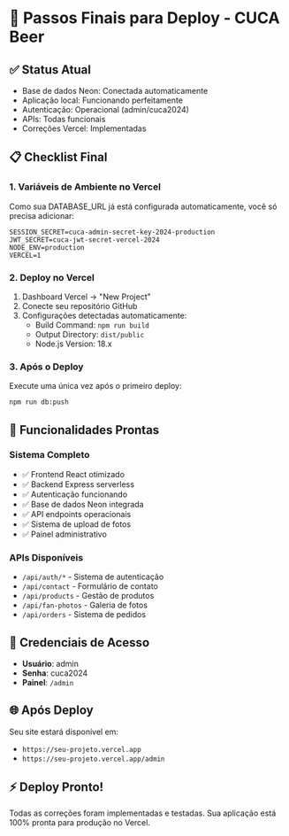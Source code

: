 # 🚀 Passos Finais para Deploy - CUCA Beer

## ✅ Status Atual
- Base de dados Neon: Conectada automaticamente
- Aplicação local: Funcionando perfeitamente
- Autenticação: Operacional (admin/cuca2024)
- APIs: Todas funcionais
- Correções Vercel: Implementadas

## 📋 Checklist Final

### 1. Variáveis de Ambiente no Vercel
Como sua DATABASE_URL já está configurada automaticamente, você só precisa adicionar:

```env
SESSION_SECRET=cuca-admin-secret-key-2024-production
JWT_SECRET=cuca-jwt-secret-vercel-2024
NODE_ENV=production
VERCEL=1
```

### 2. Deploy no Vercel
1. Dashboard Vercel → "New Project"
2. Conecte seu repositório GitHub
3. Configurações detectadas automaticamente:
   - Build Command: `npm run build`
   - Output Directory: `dist/public`
   - Node.js Version: 18.x

### 3. Após o Deploy
Execute uma única vez após o primeiro deploy:
```bash
npm run db:push
```

## 🔧 Funcionalidades Prontas

### Sistema Completo
- ✅ Frontend React otimizado
- ✅ Backend Express serverless
- ✅ Autenticação funcionando
- ✅ Base de dados Neon integrada
- ✅ API endpoints operacionais
- ✅ Sistema de upload de fotos
- ✅ Painel administrativo

### APIs Disponíveis
- `/api/auth/*` - Sistema de autenticação
- `/api/contact` - Formulário de contato
- `/api/products` - Gestão de produtos
- `/api/fan-photos` - Galeria de fotos
- `/api/orders` - Sistema de pedidos

## 🎯 Credenciais de Acesso
- **Usuário**: admin
- **Senha**: cuca2024
- **Painel**: `/admin`

## 🌐 Após Deploy
Seu site estará disponível em:
- `https://seu-projeto.vercel.app`
- `https://seu-projeto.vercel.app/admin`

## ⚡ Deploy Pronto!
Todas as correções foram implementadas e testadas. Sua aplicação está 100% pronta para produção no Vercel.